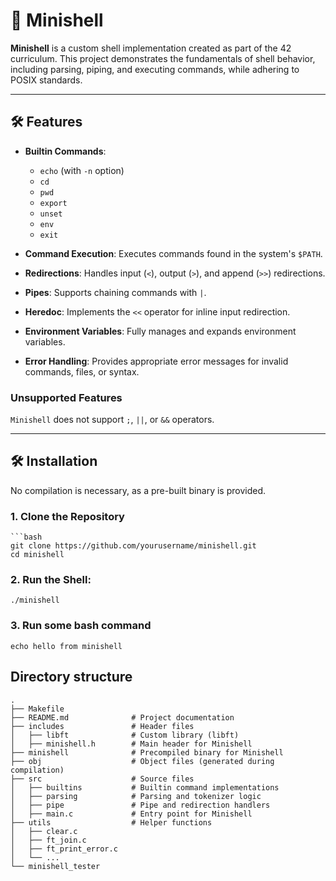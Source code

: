 # 🐚 Minishell  

**Minishell** is a custom shell implementation created as part of the 42 curriculum. This project demonstrates the fundamentals of shell behavior, including parsing, piping, and executing commands, while adhering to POSIX standards.

---

## 🛠 Features  

- **Builtin Commands**:
  - `echo` (with `-n` option)
  - `cd`
  - `pwd`
  - `export`
  - `unset`
  - `env`
  - `exit`

- **Command Execution**: Executes commands found in the system's `$PATH`.  
- **Redirections**: Handles input (`<`), output (`>`), and append (`>>`) redirections.  
- **Pipes**: Supports chaining commands with `|`.  
- **Heredoc**: Implements the `<<` operator for inline input redirection.  
- **Environment Variables**: Fully manages and expands environment variables.  
- **Error Handling**: Provides appropriate error messages for invalid commands, files, or syntax.  

### **Unsupported Features**  
`Minishell` does not support `;`, `||`, or `&&` operators.  

---

## 🛠 Installation  

No compilation is necessary, as a pre-built binary is provided.

### 1. Clone the Repository  
    ```bash
    git clone https://github.com/yourusername/minishell.git
    cd minishell


### 2. Run the Shell:

    ./minishell
### 3. Run some bash command
    echo hello from minishell

## Directory structure
    .
    ├── Makefile              
    ├── README.md              # Project documentation
    ├── includes               # Header files
    │   ├── libft              # Custom library (libft)
    │   ├── minishell.h        # Main header for Minishell
    ├── minishell              # Precompiled binary for Minishell
    ├── obj                    # Object files (generated during compilation)
    ├── src                    # Source files
    │   ├── builtins           # Builtin command implementations
    │   ├── parsing            # Parsing and tokenizer logic
    │   ├── pipe               # Pipe and redirection handlers
    │   ├── main.c             # Entry point for Minishell
    ├── utils                  # Helper functions
    │   ├── clear.c
    │   ├── ft_join.c
    │   ├── ft_print_error.c
    │   └── ...
    └── minishell_tester      
